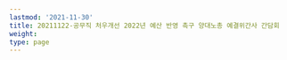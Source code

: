 ```yaml
---
lastmod: '2021-11-30'
title: 20211122-공무직 처우개선 2022년 예산 반영 촉구 양대노총 예결위간사 간담회
weight: 
type: page
---
```

